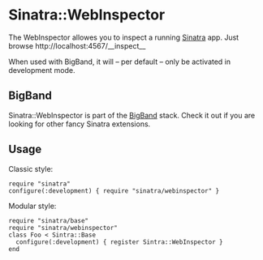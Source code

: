 Sinatra::WebInspector
=====================

The WebInspector allowes you to inspect a running [Sinatra](http://sinatrarb.com) app.
Just browse http://localhost:4567/\_\_inspect\_\_

When used with BigBand, it will – per default – only be activated in development mode.

BigBand
-------

Sinatra::WebInspector is part of the [BigBand](http://github.com/rkh/big_band) stack.
Check it out if you are looking for other fancy Sinatra extensions.

Usage
-----

Classic style:

    require "sinatra"
    configure(:development) { require "sinatra/webinspector" }

Modular style:

    require "sinatra/base"
    require "sinatra/webinspector"
    class Foo < Sintra::Base
      configure(:development) { register Sintra::WebInspector }
    end
